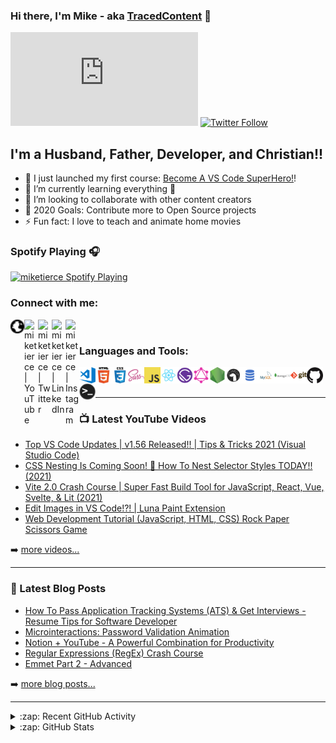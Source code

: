 ### Hi there, I'm Mike - aka [TracedContent][website] 👋

[![Website](https://img.shields.io/website?label=miketierce.com&style=for-the-badge&url=https%3A%2F%miketierce.com)](https://miketierce.com)
[![Twitter Follow](https://img.shields.io/twitter/follow/miketierce?color=1DA1F2&logo=twitter&style=for-the-badge)](https://twitter.com/intent/follow?original_referer=https%3A%2F%2Fgithub.com%2Fmiketierce&screen_name=miketierce)

## I'm a Husband, Father, Developer, and Christian!!

- 🔭 I just launched my first course: [Become A VS Code SuperHero!][course]!
- 🌱 I’m currently learning everything 🤣
- 👯 I’m looking to collaborate with other content creators
- 🥅 2020 Goals: Contribute more to Open Source projects
- ⚡ Fun fact: I love to teach and animate home movies

### Spotify Playing 🎧

[<img src="https://now-playing-miketierce.vercel.app/api/spotify-playing" alt="miketierce Spotify Playing" width="350" />](https://open.spotify.com/user/swyqyimdc12jajde4vpwd2x1b)

### Connect with me:

[<img align="left" alt="miketierce.com" width="22px" src="https://raw.githubusercontent.com/iconic/open-iconic/master/svg/globe.svg" />][website]
[<img align="left" alt="miketierce | YouTube" width="22px" src="https://cdn.jsdelivr.net/npm/simple-icons@v3/icons/youtube.svg" />][youtube]
[<img align="left" alt="miketierce | Twitter" width="22px" src="https://cdn.jsdelivr.net/npm/simple-icons@v3/icons/twitter.svg" />][twitter]
[<img align="left" alt="miketierce | LinkedIn" width="22px" src="https://cdn.jsdelivr.net/npm/simple-icons@v3/icons/linkedin.svg" />][linkedin]
[<img align="left" alt="miketierce | Instagram" width="22px" src="https://cdn.jsdelivr.net/npm/simple-icons@v3/icons/instagram.svg" />][instagram]

<br />

### Languages and Tools:

[<img align="left" alt="Visual Studio Code" width="26px" src="https://raw.githubusercontent.com/github/explore/80688e429a7d4ef2fca1e82350fe8e3517d3494d/topics/visual-studio-code/visual-studio-code.png" />][webdevplaylist]
[<img align="left" alt="HTML5" width="26px" src="https://raw.githubusercontent.com/github/explore/80688e429a7d4ef2fca1e82350fe8e3517d3494d/topics/html/html.png" />][webdevplaylist]
[<img align="left" alt="CSS3" width="26px" src="https://raw.githubusercontent.com/github/explore/80688e429a7d4ef2fca1e82350fe8e3517d3494d/topics/css/css.png" />][cssplaylist]
[<img align="left" alt="Sass" width="26px" src="https://raw.githubusercontent.com/github/explore/80688e429a7d4ef2fca1e82350fe8e3517d3494d/topics/sass/sass.png" />][cssplaylist]
[<img align="left" alt="JavaScript" width="26px" src="https://raw.githubusercontent.com/github/explore/80688e429a7d4ef2fca1e82350fe8e3517d3494d/topics/javascript/javascript.png" />][jsplaylist]
[<img align="left" alt="React" width="26px" src="https://raw.githubusercontent.com/github/explore/80688e429a7d4ef2fca1e82350fe8e3517d3494d/topics/react/react.png" />][reactplaylist]
[<img align="left" alt="Gatsby" width="26px" src="https://raw.githubusercontent.com/github/explore/e94815998e4e0713912fed477a1f346ec04c3da2/topics/gatsby/gatsby.png" />][webdevplaylist]
[<img align="left" alt="GraphQL" width="26px" src="https://raw.githubusercontent.com/github/explore/80688e429a7d4ef2fca1e82350fe8e3517d3494d/topics/graphql/graphql.png" />][webdevplaylist]
[<img align="left" alt="Node.js" width="26px" src="https://raw.githubusercontent.com/github/explore/80688e429a7d4ef2fca1e82350fe8e3517d3494d/topics/nodejs/nodejs.png" />][webdevplaylist]
[<img align="left" alt="Deno" width="26px" src="https://raw.githubusercontent.com/github/explore/361e2821e2dea67711cde99c9c40ed357061cf27/topics/deno/deno.png" />][webdevplaylist]
[<img align="left" alt="SQL" width="26px" src="https://raw.githubusercontent.com/github/explore/80688e429a7d4ef2fca1e82350fe8e3517d3494d/topics/sql/sql.png" />][webdevplaylist]
[<img align="left" alt="MySQL" width="26px" src="https://raw.githubusercontent.com/github/explore/80688e429a7d4ef2fca1e82350fe8e3517d3494d/topics/mysql/mysql.png" />][webdevplaylist]
[<img align="left" alt="MongoDB" width="26px" src="https://raw.githubusercontent.com/github/explore/80688e429a7d4ef2fca1e82350fe8e3517d3494d/topics/mongodb/mongodb.png" />][webdevplaylist]
[<img align="left" alt="Git" width="26px" src="https://raw.githubusercontent.com/github/explore/80688e429a7d4ef2fca1e82350fe8e3517d3494d/topics/git/git.png" />][webdevplaylist]
[<img align="left" alt="GitHub" width="26px" src="https://raw.githubusercontent.com/github/explore/78df643247d429f6cc873026c0622819ad797942/topics/github/github.png" />][webdevplaylist]
[<img align="left" alt="Terminal" width="26px" src="https://raw.githubusercontent.com/github/explore/80688e429a7d4ef2fca1e82350fe8e3517d3494d/topics/terminal/terminal.png" />][webdevplaylist]

<br />
<br />

---

### 📺 Latest YouTube Videos

<!-- YOUTUBE:START -->

- [Top VS Code Updates | v1.56 Released!! | Tips & Tricks 2021 (Visual Studio Code)](https://www.youtube.com/watch?v=t4_h9DBF2hE)
- [CSS Nesting Is Coming Soon! 🤯 How To Nest Selector Styles TODAY!! (2021)](https://www.youtube.com/watch?v=V7Xinz27XQA)
- [Vite 2.0 Crash Course | Super Fast Build Tool for JavaScript, React, Vue, Svelte, & Lit (2021)](https://www.youtube.com/watch?v=LQQ3CR2JTX8)
- [Edit Images in VS Code!?! | Luna Paint Extension](https://www.youtube.com/watch?v=I_6bZQZheC0)
- [Web Development Tutorial (JavaScript, HTML, CSS) Rock Paper Scissors Game](https://www.youtube.com/watch?v=P_H4_miTKsI)
<!-- YOUTUBE:END -->

➡️ [more videos...](https://youtube.com/miketierce)

---

### 📕 Latest Blog Posts

<!-- BLOG-POST-LIST:START -->

- [How To Pass Application Tracking Systems (ATS) & Get Interviews - Resume Tips for Software Developer](https://dev.to/miketierce/how-to-pass-application-tracking-systems-ats-get-interviews-resume-tips-for-software-developer-4bmo)
- [Microinteractions: Password Validation Animation](https://dev.to/miketierce/microinteractions-password-validation-animation-5629)
- [Notion + YouTube - A Powerful Combination for Productivity](https://dev.to/miketierce/notion-youtube-a-powerful-combination-for-productivity-1def)
- [Regular Expressions (RegEx) Crash Course](https://dev.to/miketierce/regular-expressions-regex-crash-course-248n)
- [Emmet Part 2 - Advanced](https://dev.to/miketierce/emmet-part-2-advanced-4c65)
<!-- BLOG-POST-LIST:END -->

➡️ [more blog posts...](https://miketierce.com)

---

<details>
  <summary>:zap: Recent GitHub Activity</summary>

<!--START_SECTION:activity-->

1. ❌ Closed PR [#1](https://github.com/miketierce/spotify-now-playing/pull/1) in [miketierce/spotify-now-playing](https://github.com/miketierce/spotify-now-playing)
2. 🗣 Commented on [#1](https://github.com/miketierce/spotify-now-playing/issues/1) in [miketierce/spotify-now-playing](https://github.com/miketierce/spotify-now-playing)
3. ❗️ Closed issue [#8](https://github.com/miketierce/free-developer-resources/issues/8) in [miketierce/free-developer-resources](https://github.com/miketierce/free-developer-resources)
4. 🗣 Commented on [#8](https://github.com/miketierce/free-developer-resources/issues/8) in [miketierce/free-developer-resources](https://github.com/miketierce/free-developer-resources)
5. 🗣 Commented on [#7](https://github.com/miketierce/free-developer-resources/issues/7) in [miketierce/free-developer-resources](https://github.com/miketierce/free-developer-resources)
<!--END_SECTION:activity-->

</details>

<details>
  <summary>:zap: GitHub Stats</summary>

  <img align="left" alt="miketierce's GitHub Stats" src="https://github-readme-stats.miketierce.vercel.app/api?username=miketierce&show_icons=true&hide_border=true" />

</details>

[website]: https://tracedcontent.app
[course]: http://tracedcontent.app/welcome
[twitter]: https://twitter.com/tracedcontent
[youtube]: https://youtube.com/tracedcontent
[instagram]: https://instagram.com/miketierce
[linkedin]: https://linkedin.com/in/miketierce
[webdevplaylist]: https://www.youtube.com/playlist?list=PLkwxH9e_vrAJ0WbEsFA9W3I1W-g_BTsbt
[jsplaylist]: https://www.youtube.com/playlist?list=PLkwxH9e_vrALRJKu7wfXby3MKeflhTu6B
[cssplaylist]: https://www.youtube.com/playlist?list=PLkwxH9e_vrALSdvZuEh6gqQdmDoDIoqz4
[reactplaylist]: https://www.youtube.com/playlist?list=PLkwxH9e_vrAK4TdffpxKY3QGyHCpxFcQ0

